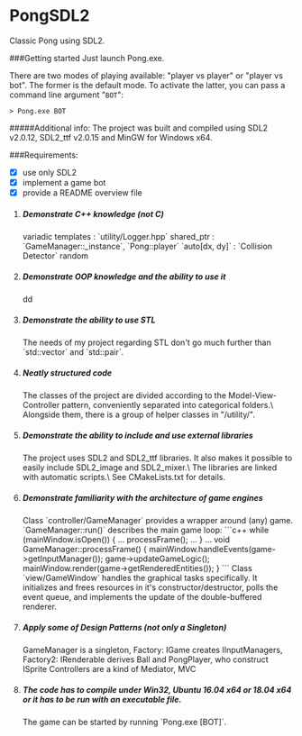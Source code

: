 # PongSDL2
Classic Pong using SDL2. <p><p>

###Getting started
Just launch Pong.exe. <p>
There are two modes of playing available: "player vs player" or "player vs bot".
The former is the default mode.
To activate the latter, you can pass a command line argument "`BOT`": 
```
> Pong.exe BOT
```
#####Additional info:
The project was built and compiled using SDL2 v2.0.12, SDL2_ttf v2.0.15 and MinGW for Windows x64.
<p><p><p>

###Requirements:
- [x] use only SDL2
- [x] implement a game bot
- [x] provide a README overview file

1. <h5>Demonstrate C++ knowledge (not C)</h5> 
     variadic templates : `utility/Logger.hpp`
     shared_ptr : `GameManager::_instance`, `Pong::player`
     `auto[dx, dy]` : `Collision Detector`
     random 
2. <h5>Demonstrate OOP knowledge and the ability to use it</h5>
     dd
3. <h5>Demonstrate the ability to use STL</h5>
     The needs of my project regarding STL don't go much further than `std::vector` and `std::pair`.
4. <h5>Neatly structured code</h5>
     The classes of the project are divided according to the Model-View-Controller pattern, conveniently separated into categorical folders.\
     Alongside them, there is a group of helper classes in "/utility/".
5. <h5>Demonstrate the ability to include and use external libraries</h5>
     The project uses SDL2 and SDL2_ttf libraries. It also makes it possible to easily include SDL2_image and SDL2_mixer.\
     The libraries are linked with automatic scripts.\
     See CMakeLists.txt for details.
6. <h5>Demonstrate familiarity with the architecture of game engines</h5>
     Class `controller/GameManager` provides a wrapper around (any) game. `GameManager::run()` describes the main game loop:
     ```c++
    while (mainWindow.isOpen())
    {
            ...   
            processFrame();
            ...
    }
    ...
    void GameManager::processFrame()
    {
        mainWindow.handleEvents(game->getInputManager());
        game->updateGameLogic();
        mainWindow.render(game->getRenderedEntities());
    }
    ```
   Class `view/GameWindow` handles the graphical tasks specifically. It initializes and frees resources in it's constructor/destructor, 
   polls the event queue, and implements the update of the double-buffered renderer.
7. <h5>Apply some of Design Patterns (not only a Singleton)</h5>
     GameManager is a singleton, Factory: IGame creates IInputManagers, Factory2: IRenderable derives Ball and PongPlayer, who construct ISprite
     Controllers are a kind of Mediator, MVC
8. <h5>The code has to compile under Win32, Ubuntu 16.04 x64 or 18.04 x64 or it has to be run with an executable file.</h5>
     The game can be started by running `Pong.exe [BOT]`. 
